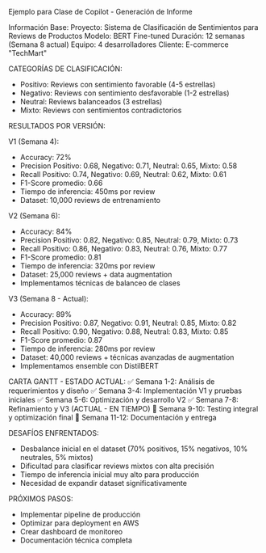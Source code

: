 Ejemplo para Clase de Copilot - Generación de Informe

Información Base:
Proyecto: Sistema de Clasificación de Sentimientos para Reviews de Productos
Modelo: BERT Fine-tuned
Duración: 12 semanas (Semana 8 actual)
Equipo: 4 desarrolladores
Cliente: E-commerce "TechMart"

CATEGORÍAS DE CLASIFICACIÓN:
- Positivo: Reviews con sentimiento favorable (4-5 estrellas)
- Negativo: Reviews con sentimiento desfavorable (1-2 estrellas)  
- Neutral: Reviews balanceados (3 estrellas)
- Mixto: Reviews con sentimientos contradictorios

RESULTADOS POR VERSIÓN:

V1 (Semana 4):
- Accuracy: 72%
- Precision Positivo: 0.68, Negativo: 0.71, Neutral: 0.65, Mixto: 0.58
- Recall Positivo: 0.74, Negativo: 0.69, Neutral: 0.62, Mixto: 0.61
- F1-Score promedio: 0.66
- Tiempo de inferencia: 450ms por review
- Dataset: 10,000 reviews de entrenamiento

V2 (Semana 6):
- Accuracy: 84%
- Precision Positivo: 0.82, Negativo: 0.85, Neutral: 0.79, Mixto: 0.73
- Recall Positivo: 0.86, Negativo: 0.83, Neutral: 0.76, Mixto: 0.77
- F1-Score promedio: 0.81
- Tiempo de inferencia: 320ms por review
- Dataset: 25,000 reviews + data augmentation
- Implementamos técnicas de balanceo de clases

V3 (Semana 8 - Actual):
- Accuracy: 89%
- Precision Positivo: 0.87, Negativo: 0.91, Neutral: 0.85, Mixto: 0.82
- Recall Positivo: 0.90, Negativo: 0.88, Neutral: 0.83, Mixto: 0.85
- F1-Score promedio: 0.87
- Tiempo de inferencia: 280ms por review
- Dataset: 40,000 reviews + técnicas avanzadas de augmentation
- Implementamos ensemble con DistilBERT

CARTA GANTT - ESTADO ACTUAL:
✅ Semana 1-2: Análisis de requerimientos y diseño
✅ Semana 3-4: Implementación V1 y pruebas iniciales
✅ Semana 5-6: Optimización y desarrollo V2
✅ Semana 7-8: Refinamiento y V3 (ACTUAL - EN TIEMPO)
🔄 Semana 9-10: Testing integral y optimización final
📅 Semana 11-12: Documentación y entrega

DESAFÍOS ENFRENTADOS:
- Desbalance inicial en el dataset (70% positivos, 15% negativos, 10% neutrales, 5% mixtos)
- Dificultad para clasificar reviews mixtos con alta precisión
- Tiempo de inferencia inicial muy alto para producción
- Necesidad de expandir dataset significativamente

PRÓXIMOS PASOS:
- Implementar pipeline de producción
- Optimizar para deployment en AWS
- Crear dashboard de monitoreo
- Documentación técnica completa